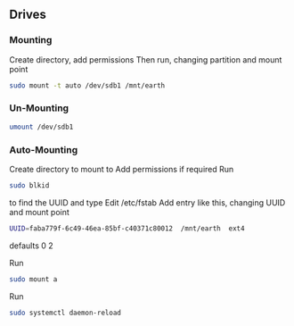 ## Drives

### Mounting
Create directory, add permissions
Then run, changing partition and mount point
```sh
sudo mount -t auto /dev/sdb1 /mnt/earth
```
### Un-Mounting
```sh
umount /dev/sdb1
```
### Auto-Mounting
Create directory to mount to
Add permissions if required
Run 
```sh
sudo blkid
```
to find the UUID and type
Edit /etc/fstab 
Add entry like this, changing UUID and mount point
```sh
UUID=faba779f-6c49-46ea-85bf-c40371c80012  /mnt/earth  ext4
```
defaults 0 2

Run 
```sh
sudo mount a
```
Run 
```sh
sudo systemctl daemon-reload
```